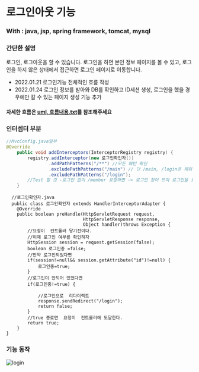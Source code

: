 # 로그인아웃 기능
### With : java, jsp, spring framework, tomcat, mysql
### 간단한 설명
로그인, 로그아웃을 할 수 있습니다. 로그인을 하면 본인 정보 페이지를 볼 수 있고, 로그인을 하지 않은 상태에서 접근하면 로그인 페이지로 이동합니다.
- 2022.01.21 로그인기능 전체적인 흐름 작성
- 2022.01.24 로그인 정보를 받아와 DB를 확인하고 ID세션 생성, 로그인을 했을 경우에만 갈 수 있는 페이지 생성 기능 추가

#### 자세한 흐름은 [uml, 흐름내용.txt]를 참조해주세요
### 인터셉터 부분
```java
//MvcConfig.java일부
@Override
	public void addInterceptors(InterceptorRegistry registry) {
		registry.addInterceptor(new 로그인확인자())
		        .addPathPatterns("/**") //모든 패턴 확인
		        .excludePathPatterns("/main") // 단 /main, /login은 제외
		        .excludePathPatterns("/login");		
		//Test 할 것 -로그인 없이 /member 요청하면 -> 로그인 창이 뜨며 로그인을 요청함  
	}
```
```
  //로그인확인자.java
  public class 로그인확인자 extends HandlerInterceptorAdapter {
	@Override
	public boolean preHandle(HttpServletRequest request, 
			                 HttpServletResponse response, 
			                 Object handler)throws Exception {
		//요청이  컨트롤러 닿기전이다.
		//이때 로그인 여부를 확인하자
		HttpSession session = request.getSession(false);
		boolean 로그인중 =false;
		//만약 로그인되었다면
		if(session!=null&& session.getAttribute("id")!=null) {
			로그인중=true;
		}
		//로그인이 안되어 있었다면
		if(로그인중!=true) {
			
			//로그인으로  리다이렉트
			response.sendRedirect("/login");
			return false;
		}
		//true 종료면  요청이  컨트롤러에 도달한다.
		return true;
	}
}

```

### 기능 동작

![login](https://user-images.githubusercontent.com/90567066/150940120-8abca1f3-a54d-4d0b-928c-7a9dd23644b5.gif)


[uml, 흐름내용.txt]: https://github.com/pengnim/studySpring/tree/main/%EB%A1%9C%EA%B7%B8%EC%9D%B8%EA%B4%80%EB%A6%AC/docu

